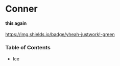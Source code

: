 
#  Conner
#### this again
https://img.shields.io/badge/yheah-justwork!-green
### Table of Contents
* Ice    
